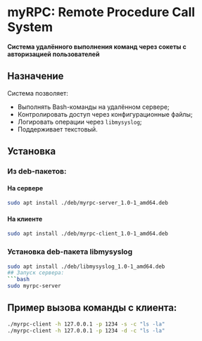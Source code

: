 # myRPC: Remote Procedure Call System
**Система удалённого выполнения команд через сокеты с авторизацией пользователей**

## Назначение
Система позволяет:
- Выполнять Bash-команды на удалённом сервере;
- Контролировать доступ через конфигурационные файлы;
- Логировать операции через `libmysyslog`;
- Поддерживает текстовый.

## Установка
### Из deb-пакетов:
#### На сервере
```bash
sudo apt install ./deb/myrpc-server_1.0-1_amd64.deb
```
#### На клиенте
```bash
sudo apt install ./deb/myrpc-client_1.0-1_amd64.deb
```
### Установка deb-пакета libmysyslog
```bash
sudo apt install ./deb/libmysyslog_1.0-1_amd64.deb
## Запуск сервера:
```bash
sudo myrpc-server
```
## Пример вызова команды с клиента:
```bash
./myrpc-client -h 127.0.0.1 -p 1234 -s -c "ls -la"
./myrpc-client -h 127.0.0.1 -p 1234 -d -c "ls -la"
```

